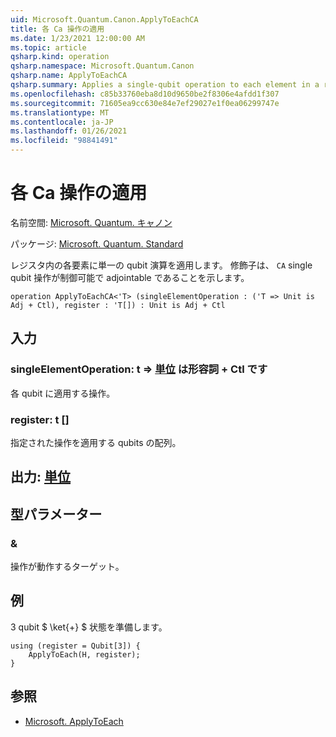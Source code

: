 ```yaml
---
uid: Microsoft.Quantum.Canon.ApplyToEachCA
title: 各 Ca 操作の適用
ms.date: 1/23/2021 12:00:00 AM
ms.topic: article
qsharp.kind: operation
qsharp.namespace: Microsoft.Quantum.Canon
qsharp.name: ApplyToEachCA
qsharp.summary: Applies a single-qubit operation to each element in a register. The modifier `CA` indicates that the single-qubit operation is controllable and adjointable.
ms.openlocfilehash: c85b33760eba8d10d9650be2f8306e4afdd1f307
ms.sourcegitcommit: 71605ea9cc630e84e7ef29027e1f0ea06299747e
ms.translationtype: MT
ms.contentlocale: ja-JP
ms.lasthandoff: 01/26/2021
ms.locfileid: "98841491"
---
```

# <a name="applytoeachca-operation"></a>各 Ca 操作の適用

名前空間: [Microsoft. Quantum. キャノン](xref:Microsoft.Quantum.Canon)

パッケージ: [Microsoft. Quantum. Standard](https://nuget.org/packages/Microsoft.Quantum.Standard)


レジスタ内の各要素に単一の qubit 演算を適用します。
修飾子は、 `CA` single qubit 操作が制御可能で adjointable であることを示します。

```qsharp
operation ApplyToEachCA<'T> (singleElementOperation : ('T => Unit is Adj + Ctl), register : 'T[]) : Unit is Adj + Ctl
```


## <a name="input"></a>入力

### <a name="singleelementoperation--t--unit--is-adj--ctl"></a>singleElementOperation: t => [単位](xref:microsoft.quantum.lang-ref.unit)  は形容詞 + Ctl です

各 qubit に適用する操作。


### <a name="register--t"></a>register: t []

指定された操作を適用する qubits の配列。



## <a name="output--unit"></a>出力: [単位](xref:microsoft.quantum.lang-ref.unit)



## <a name="type-parameters"></a>型パラメーター

### <a name="t"></a>&

操作が動作するターゲット。

## <a name="example"></a>例

3 qubit $ \ket{+} $ 状態を準備します。

```qsharp
using (register = Qubit[3]) {
    ApplyToEach(H, register);
}
```

## <a name="see-also"></a>参照

- [Microsoft. ApplyToEach](xref:Microsoft.Quantum.Canon.ApplyToEach)